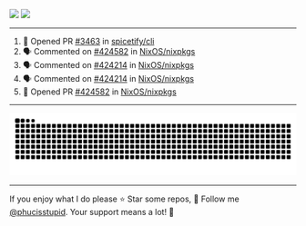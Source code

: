 ![](https://github-readme-stats.vercel.app/api?username=phucisstupid&show_icons=true&theme=catppuccin_mocha)
![](https://streak-stats.demolab.com?user=phucisstupid&theme=catppuccin_mocha)

---

<!--START_SECTION:activity-->
1. 💪 Opened PR [#3463](https://github.com/spicetify/cli/pull/3463) in [spicetify/cli](https://github.com/spicetify/cli)
2. 🗣 Commented on [#424582](https://github.com/NixOS/nixpkgs/pull/424582#issuecomment-3067107481) in [NixOS/nixpkgs](https://github.com/NixOS/nixpkgs)
3. 🗣 Commented on [#424214](https://github.com/NixOS/nixpkgs/pull/424214#issuecomment-3065392299) in [NixOS/nixpkgs](https://github.com/NixOS/nixpkgs)
4. 🗣 Commented on [#424214](https://github.com/NixOS/nixpkgs/pull/424214#issuecomment-3065339710) in [NixOS/nixpkgs](https://github.com/NixOS/nixpkgs)
5. 💪 Opened PR [#424582](https://github.com/NixOS/nixpkgs/pull/424582) in [NixOS/nixpkgs](https://github.com/NixOS/nixpkgs)
<!--END_SECTION:activity-->

---

<picture>
  <source media="(prefers-color-scheme: dark)" srcset="https://raw.githubusercontent.com/phucisstupid/phucisstupid/output/github-contribution-grid-snake-dark.svg">
  <source media="(prefers-color-scheme: light)" srcset="https://raw.githubusercontent.com/phucisstupid/phucisstupid/output/github-contribution-grid-snake.svg">
  <img alt="GitHub Contribution Grid Snake" src="https://raw.githubusercontent.com/phucisstupid/phucisstupid/output/github-contribution-grid-snake.svg">
</picture>

---

If you enjoy what I do please ⭐ Star some repos, 👤 Follow me [@phucisstupid](https://github.com/phucisstupid). Your support means a lot! 💙

